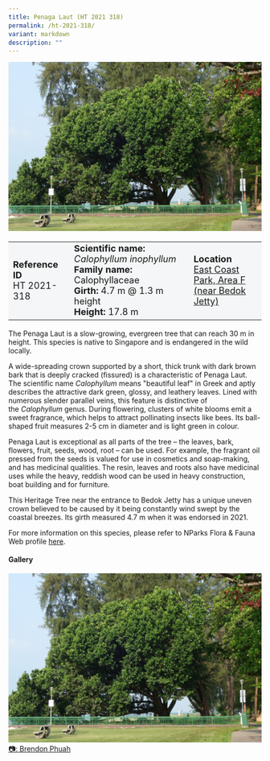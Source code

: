 ```yaml
---
title: Penaga Laut (HT 2021 318)
permalink: /ht-2021-318/
variant: markdown
description: ""
---
```

<div class="isomer-image-wrapper">
<img src="/images/Heritage_trees_photos/calino_ht2021-318_habit.jpg">
</div><table style="minWidth: 100px; font-size: 18px; background: #F4F6F7">
<tbody><tr>
<td rowspan="1" colspan="1">
<strong>Reference ID</strong>
<br>HT 2021-318
</td>
<td rowspan="1" colspan="1">
<strong>Scientific name:</strong> <em>Calophyllum inophyllum</em>
<br><strong>Family name: </strong>Calophyllaceae
<br><strong>Girth: </strong>4.7 m @ 1.3 m height
<br><strong>Height: </strong>17.8 m
</td>
<td rowspan="1" colspan="1">
<strong>Location</strong><a href="https://www.onemap.gov.sg/?lat=1.308269999999999&amp;lng=103.94090999999999">
 <br>East Coast Park, Area F<br>(near Bedok Jetty)</a>
</td>
</tr>
</tbody>
</table>
<p>The Penaga Laut is a slow-growing, evergreen tree that can reach 30 m in height. This species is native to Singapore and is endangered in the wild locally.</p>

<p>A wide-spreading crown supported by a short, thick trunk with dark brown bark that is deeply cracked (fissured) is a characteristic of Penaga Laut. The scientific name <em>Calophyllum</em> means "beautiful leaf" in Greek and aptly describes the attractive dark green, glossy, and leathery leaves. Lined with numerous slender parallel veins, this feature is distinctive of the&nbsp;<em>Calophyllum</em>&nbsp;genus. During flowering, clusters of white blooms emit a sweet fragrance, which helps to attract pollinating insects like bees. Its ball-shaped fruit measures 2-5 cm in diameter and is light green in colour.</p>
  
<p>Penaga Laut is exceptional as all parts of the tree – the leaves, bark, flowers, fruit, seeds, wood, root – can be used. For example, the fragrant oil pressed from the seeds is valued for use in cosmetics and soap-making, and has medicinal qualities. The resin, leaves and roots also have medicinal uses while the heavy, reddish wood can be used in heavy construction, boat building and for furniture.</p>

<p>This Heritage Tree near the entrance to Bedok Jetty has a unique uneven crown believed to be caused by it being constantly wind swept by the coastal breezes. Its girth measured 4.7 m when it was endorsed in 2021.</p>

<p>For more information on this species, please refer to NParks Flora &amp; Fauna Web profile <a href="https://www.nparks.gov.sg/florafaunaweb/flora/2/7/2774">here</a>.</p>

<h4><b>Gallery</b></h4>
<div class="isomer-card-grid">
<a href="/images/Heritage_trees_photos/calino_ht2021-318_habit.jpg" class="isomer-card">
<div class="isomer-card-image">
<div class="isomer-image-wrapper"><img src="/images/Heritage_trees_photos/calino_ht2021-318_habit.jpg"></div></div>
<div class="isomer-card-body"><div class="isomer-card-description">📷: Brendon Phuah</div></div></a><br></div>